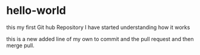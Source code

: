 # hello-world
this my first Git hub Repository
I have started understanding how it works

this is a new added line of my own to commit and
the pull request and then merge pull.
